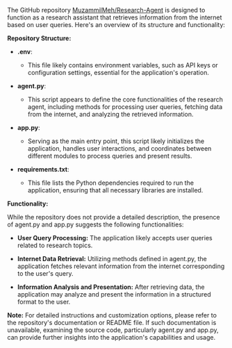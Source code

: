 The GitHub repository [MuzammilMeh/Research-Agent](https://github.com/MuzammilMeh/Research-Agent/) is designed to function as a research assistant that retrieves information from the internet based on user queries. Here's an overview of its structure and functionality:​

**Repository Structure:**

*   **.env**:​
    
    *   This file likely contains environment variables, such as API keys or configuration settings, essential for the application's operation.​
        
*   **agent.py**:​
    
    *   This script appears to define the core functionalities of the research agent, including methods for processing user queries, fetching data from the internet, and analyzing the retrieved information.​
        
*   **app.py**:​
    
    *   Serving as the main entry point, this script likely initializes the application, handles user interactions, and coordinates between different modules to process queries and present results.​
        
*   **requirements.txt**:​
    
    *   This file lists the Python dependencies required to run the application, ensuring that all necessary libraries are installed.​
        

**Functionality:**

While the repository does not provide a detailed description, the presence of agent.py and app.py suggests the following functionalities:​

*   **User Query Processing:** The application likely accepts user queries related to research topics.​
    
*   **Internet Data Retrieval:** Utilizing methods defined in agent.py, the application fetches relevant information from the internet corresponding to the user's query.​
    
*   **Information Analysis and Presentation:** After retrieving data, the application may analyze and present the information in a structured format to the user.​
    

**Note:** For detailed instructions and customization options, please refer to the repository's documentation or README file. If such documentation is unavailable, examining the source code, particularly agent.py and app.py, can provide further insights into the application's capabilities and usage.​
